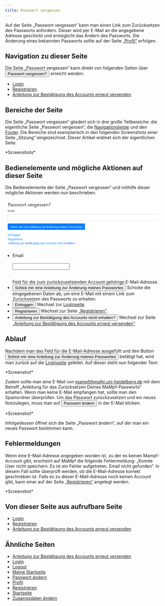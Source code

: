 ```yaml
---
title: Passwort vergessen
---
```

Auf der Seite „Passwort vergessen“ kann man einen Link zum Zurücksetzen des Passworts anfordern. Dieser wird per E-Mail an die angegebene Adresse geschickt und ermöglicht das Ändern des Passworts. Die Änderung eines bekannten Passworts sollte auf der Seite [„Profil“](profile.md) erfolgen.

## Navigation zu dieser Seite
Die Seite „Passwort vergessen“ kann direkt von folgenden Seiten über <button name="button">Passwort vergessen?</button> erreicht werden:

* [Login](login.md)
* [Registrieren](registration.md)
* [Anleitung zur Bestätigung des Accounts erneut versenden](activate-account.md)

## Bereiche der Seite
Die Seite „Passwort vergessen“ gliedert sich in drei große Teilbereiche: die eigentliche Seite „Passwort vergessen“, die [Navigationsleiste](nav-bar.md) und den [Footer](footer.md). Die Bereiche sind exemplarisch in den folgenden Screenshots einer Seite „Sitzung“ eingezeichnet. Dieser Artikel widmet sich der eigentlichen Seite.

\*Screenshots\*

## Bedienelemente und mögliche Aktionen auf dieser Seite
Die Bedienelemente der Seite „Passwort vergessen“ und mithilfe dieser mögliche Aktionen werden nun beschrieben.

![](/img/Passwort_vergessen_thumb.png)

* <form>
  <p><label for="fname">Email</label><br></br>
  <input type="text" id="fname" name="fname"></input><br></br>
  </p></form>
  Feld für die zum zurückzusetzenden Account gehörige E-Mail-Adresse.
* <button name="button">Schick mir eine Anleitung zur Änderung meines Passwortes</button> Schicke die eingegebenen Daten ab, um eine E-Mail mit einem Link zum Zurücksetzen des Passworts zu erhalten.
* <a href="/mampf/de/docs/login" target="_self"><button name="button">Einloggen</button></a> Wechsel zur <a href="/mampf/de/docs/login" target="_self">Loginseite</a>.
* <a href="/mampf/de/docs/registration" target="_self"><button name="button">Registrieren</button></a> Wechsel zur Seite <a href="/mampf/de/docs/registration" target="_self"> „Registrieren"</a>.
* <a href="/mampf/de/docs/activate-account" target="_self"><button name="button">Anleitung zur Bestätigung des Accounts nicht erhalten?</button></a> Wechsel zur Seite <a href="/mampf/de/docs/activate-account" target="_self">„Anleitung zur Bestätigung des Accounts erneut versenden"</a>.

## Ablauf
Nachdem man das Feld für die E-Mail-Adresse ausgefüllt und den Button <a href="/mampf/de/docs/login" target="_self"><button name="button">Schick mir eine Anleitung zur Änderung meines Passwortes</button></a>
 betätigt hat, wird man zurück auf die <a href="/mampf/de/docs/login" target="_self">Loginseite</a> geleitet. Auf dieser steht nun folgender Text:

\*Screenshot\*

Zudem sollte man eine E-Mail von mampf@mathi.uni-heidelberg.de mit dem Betreff „Anleitung für das Zurücksetzen Deines MaMpf-Passworts“ erhalten. Wenn man keine E-Mail empfangen hat, sollte man den Spamordner überprüfen. Um das Passwort zurückzusetzen und ein neues festzulegen, muss man auf <button name="button">Passwort ändern</button> in der E-Mail klicken.

\*Screenshot\*

Infolgedessen öffnet sich die Seite „Passwort ändern“, auf der man ein neues Passwort bestimmen kann.

## Fehlermeldungen
Wenn eine E-Mail-Adresse angegeben worden ist, zu der es keinen Mampf-Account gibt, erscheint auf MaMpf die folgende Fehlermeldung: „Konnte User nicht speichern: Es ist ein Fehler aufgetreten. Email nicht gefunden“. In diesem Fall sollte überprüft werden, ob die E-Mail-Adresse korrekt geschrieben ist. Falls es zu dieser E-Mail-Adresse noch keinen Account gibt, kann einer auf der Seite [„Registrieren“](registration.md) angelegt werden.

\*Screenshot\*

## Von dieser Seite aus aufrufbare Seite
* [Login](login.md)
* [Registrieren](registration.md)
* [Anleitung zur Bestätigung des Accounts erneut versenden](activate-account.md)

## Ähnliche Seiten
* [Anleitung zur Bestätigung des Accounts erneut versenden](activate-account.md)
* [Login](login.md)
* [Logout](logout.md)
* [Meine Startseite](my-home-page.md)
* [Passwort ändern](change-password.md)
* [Profil](profile.md)
* [Registrieren](registration.md)
* [Startseite](home-page.md)
* [Zugangsdaten ändern](change-login-data.md)
